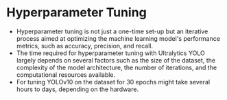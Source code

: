 # Hyperparameter Tuning

- Hyperparameter tuning is not just a one-time set-up but an iterative process aimed at optimizing the machine learning model's performance metrics, such as accuracy, precision, and recall.
- The time required for hyperparameter tuning with Ultralytics YOLO largely depends on several factors such as the size of the dataset, the complexity of the model architecture, the number of iterations, and the computational resources available.
- For tuning YOLOv10 on the dataset for 30 epochs might take several hours to days, depending on the hardware.
